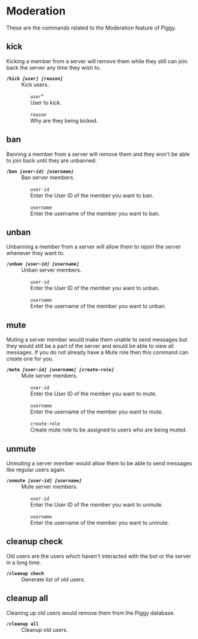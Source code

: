 # Moderation
These are the commands related to the Moderation feature of Piggy.

## kick
Kicking a member from a server will remove them while they still can join back the server any time they wish to.
<dl>
<dt><code><b>/kick <i>[user] [reason]</i></b></code>
<dd>Kick users.
<ul style="list-style-type: none;">
<li><code>user</code><font style="color:#FF0000">*</font><br>
User to kick.
</ul>
<ul style="list-style-type: none;">
<li><code>reason</code><br>
Why are they being kicked.
</ul>
</dl>

## ban
Banning a member from a server will remove them and they won't be able to join back until they are unbanned.
<dl>
<dt><code><b>/ban <i>[user-id] [username]</i></b></code>
<dd>Ban server members.
<ul style="list-style-type: none;">
<li><code>user-id</code><br>
Enter the User ID of the member you want to ban.
</ul>
<ul style="list-style-type: none;">
<li><code>username</code><br>
Enter the username of the member you want to ban.
</ul>
</dl>

## unban
Unbanning a member from a server will allow them to rejoin the server whenever they want to.
<dl>
<dt><code><b>/unban <i>[user-id] [username]</i></b></code>
<dd>Unban server members.
<ul style="list-style-type: none;">
<li><code>user-id</code><br>
Enter the User ID of the member you want to unban.
</ul>
<ul style="list-style-type: none;">
<li><code>username</code><br>
Enter the username of the member you want to unban.
</ul>
</dl>

## mute
Muting a server member would make them unable to send messages but they would still be a part of the server and would be able to view all messages. If you do not already have a Mute role then this command can create one for you.
<dl>
<dt><code><b>/mute <i>[user-id] [username] [create-role]</i></b></code>
<dd>Mute server members.
<ul style="list-style-type: none;">
<li><code>user-id</code><br>
Enter the User ID of the member you want to mute.
</ul>
<ul style="list-style-type: none;">
<li><code>username</code><br>
Enter the username of the member you want to mute.
</ul>
<ul style="list-style-type: none;">
<li><code>create-role</code><br>
Create mute role to be assigned to users who are being muted.
</ul>
</dl>

## unmute
Unmuting a server member would allow them to be able to send messages like regular users again.
<dl>
<dt><code><b>/unmute <i>[user-id] [username]</i></b></code>
<dd>Mute server members.
<ul style="list-style-type: none;">
<li><code>user-id</code><br>
Enter the User ID of the member you want to unmute.
</ul>
<ul style="list-style-type: none;">
<li><code>username</code><br>
Enter the username of the member you want to unmute.
</ul>
</dl>

## cleanup check
Old users are the users which haven't interacted with the bot or the server in a long time.
<dl>
<dt><code><b>/cleanup check</b></code>
<dd>Generate list of old users.
</dl>

## cleanup all
Cleaning up old users would remove them from the Piggy database.
<dl>
<dt><code><b>/cleanup all</b></code>
<dd>Cleanup old users.
</dl>